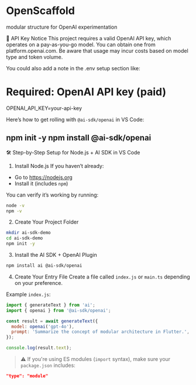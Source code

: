 # OpenScaffold
modular structure for OpenAI experimentation 

🔑 API Key Notice
This project requires a valid OpenAI API key, which operates on a pay-as-you-go model.
You can obtain one from platform.openai.com.
Be aware that usage may incur costs based on model type and token volume.


You could also add a note in the .env setup section like:
# Required: OpenAI API key (paid)
OPENAI_API_KEY=your-api-key

Here’s how to get rolling with `@ai-sdk/openai` in VS Code:

npm init -y
npm install @ai-sdk/openai
---

🛠 Step-by-Step Setup for Node.js + AI SDK in VS Code

1. Install Node.js
If you haven’t already:
- Go to https://nodejs.org
- Install it (includes `npm`)

You can verify it’s working by running:
```bash
node -v
npm -v
```

2. Create Your Project Folder
```bash
mkdir ai-sdk-demo
cd ai-sdk-demo
npm init -y
```

3. Install the AI SDK + OpenAI Plugin
```bash
npm install ai @ai-sdk/openai
```

4. Create Your Entry File
Create a file called `index.js` or `main.ts` depending on your preference.

Example `index.js`:
```js
import { generateText } from 'ai';
import { openai } from '@ai-sdk/openai';

const result = await generateText({
  model: openai('gpt-4o'),
  prompt: 'Summarize the concept of modular architecture in Flutter.',
});

console.log(result.text);
```

> ⚠️ If you're using ES modules (`import` syntax), make sure your `package.json` includes:
```json
"type": "module"
```



